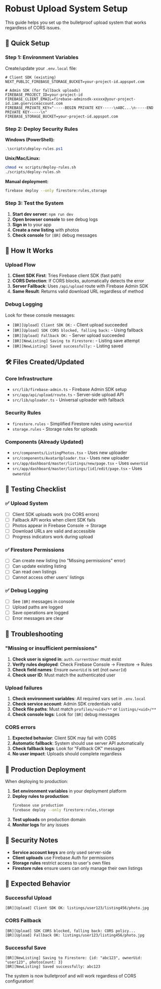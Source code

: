 # Robust Upload System Setup

This guide helps you set up the bulletproof upload system that works regardless of CORS issues.

## 🚀 Quick Setup

### Step 1: Environment Variables

Create/update your `.env.local` file:

```env
# Client SDK (existing)
NEXT_PUBLIC_FIREBASE_STORAGE_BUCKET=your-project-id.appspot.com

# Admin SDK (for fallback uploads)
FIREBASE_PROJECT_ID=your-project-id
FIREBASE_CLIENT_EMAIL=firebase-adminsdk-xxxxx@your-project-id.iam.gserviceaccount.com
FIREBASE_PRIVATE_KEY="-----BEGIN PRIVATE KEY-----\nABC...\n-----END PRIVATE KEY-----\n"
FIREBASE_STORAGE_BUCKET=your-project-id.appspot.com
```

### Step 2: Deploy Security Rules

**Windows (PowerShell):**
```powershell
.\scripts\deploy-rules.ps1
```

**Unix/Mac/Linux:**
```bash
chmod +x scripts/deploy-rules.sh
./scripts/deploy-rules.sh
```

**Manual deployment:**
```bash
firebase deploy --only firestore:rules,storage
```

### Step 3: Test the System

1. **Start dev server**: `npm run dev`
2. **Open browser console** to see debug logs
3. **Sign in** to your app
4. **Create a new listing** with photos
5. **Check console** for `[BR]` debug messages

## 🔧 How It Works

### Upload Flow
1. **Client SDK First**: Tries Firebase client SDK (fast path)
2. **CORS Detection**: If CORS blocks, automatically detects the error
3. **Server Fallback**: Uses `/api/upload` route with Firebase Admin SDK
4. **Same Result**: Returns valid download URL regardless of method

### Debug Logging
Look for these console messages:
- `[BR][Upload] Client SDK OK:` - Client upload succeeded
- `[BR][Upload] SDK CORS blocked, falling back:` - Using fallback
- `[BR][Upload] Fallback OK:` - Server upload succeeded
- `[BR][NewListing] Saving to Firestore:` - Listing save attempt
- `[BR][NewListing] Saved successfully:` - Listing saved

## 🛠️ Files Created/Updated

### Core Infrastructure
- `src/lib/firebase-admin.ts` - Firebase Admin SDK setup
- `src/app/api/upload/route.ts` - Server-side upload API
- `src/lib/uploader.ts` - Universal uploader with fallback

### Security Rules
- `firestore.rules` - Simplified Firestore rules using `ownerUid`
- `storage.rules` - Storage rules for uploads

### Components (Already Updated)
- `src/components/ListingPhotos.tsx` - Uses new uploader
- `src/components/AvatarUploader.tsx` - Uses new uploader
- `src/app/dashboard/master/listings/new/page.tsx` - Uses `ownerUid`
- `src/app/dashboard/master/listings/[id]/edit/page.tsx` - Uses `ownerUid`

## 🧪 Testing Checklist

### ✅ Upload System
- [ ] Client SDK uploads work (no CORS errors)
- [ ] Fallback API works when client SDK fails
- [ ] Photos appear in Firebase Console → Storage
- [ ] Download URLs are valid and accessible
- [ ] Progress indicators work during upload

### ✅ Firestore Permissions
- [ ] Can create new listing (no "Missing permissions" error)
- [ ] Can update existing listing
- [ ] Can read own listings
- [ ] Cannot access other users' listings

### ✅ Debug Logging
- [ ] See `[BR]` messages in console
- [ ] Upload paths are logged
- [ ] Save operations are logged
- [ ] Error messages are clear

## 🚨 Troubleshooting

### "Missing or insufficient permissions"
1. **Check user is signed in**: `auth.currentUser` must exist
2. **Verify rules deployed**: Check Firebase Console → Firestore → Rules
3. **Check field names**: Ensure `ownerUid` is set (not `ownerId`)
4. **Check user ID**: Must match the authenticated user

### Upload failures
1. **Check environment variables**: All required vars set in `.env.local`
2. **Check service account**: Admin SDK credentials valid
3. **Check file paths**: Must match `profiles/<uid>/**` or `listings/<uid>/**`
4. **Check console logs**: Look for `[BR]` debug messages

### CORS errors
1. **Expected behavior**: Client SDK may fail with CORS
2. **Automatic fallback**: System should use server API automatically
3. **Check fallback logs**: Look for "Fallback OK" messages
4. **No user impact**: Uploads should complete regardless

## 📱 Production Deployment

When deploying to production:

1. **Set environment variables** in your deployment platform
2. **Deploy rules to production**:
   ```bash
   firebase use production
   firebase deploy --only firestore:rules,storage
   ```
3. **Test uploads** on production domain
4. **Monitor logs** for any issues

## 🔐 Security Notes

- **Service account keys** are only used server-side
- **Client uploads** use Firebase Auth for permissions
- **Storage rules** restrict access to user's own files
- **Firestore rules** ensure users can only manage their own listings

## 🎯 Expected Behavior

### Successful Upload
```
[BR][Upload] Client SDK OK: listings/user123/listing456/photo.jpg
```

### CORS Fallback
```
[BR][Upload] SDK CORS blocked, falling back: CORS policy...
[BR][Upload] Fallback OK: listings/user123/listing456/photo.jpg
```

### Successful Save
```
[BR][NewListing] Saving to Firestore: {id: "abc123", ownerUid: "user123", photosCount: 3}
[BR][NewListing] Saved successfully: abc123
```

The system is now bulletproof and will work regardless of CORS configuration!
